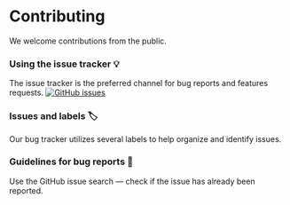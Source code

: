 # Contributing

We welcome contributions from the public.

### Using the issue tracker 💡

The issue tracker is the preferred channel for bug reports and features requests. [![GitHub issues](https://img.shields.io/github.com/Neelakandan-A/BugBounty_CheatSheet.svg?style=flat-square)](https://github.com/Neelakandan-A/ECertificate_Generator/issues)

### Issues and labels 🏷

Our bug tracker utilizes several labels to help organize and identify issues.

### Guidelines for bug reports 🐛

Use the GitHub issue search — check if the issue has already been reported.
